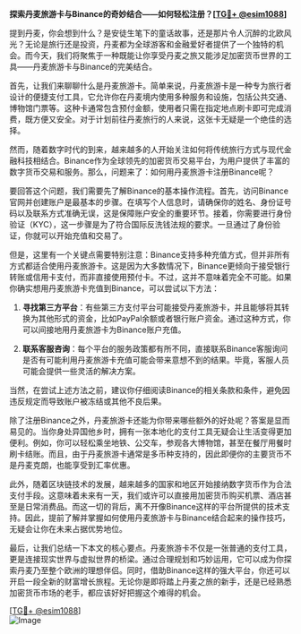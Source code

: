 **探索丹麦旅游卡与Binance的奇妙结合——如何轻松注册？[[TG💪+ @esim1088](https://t.me/s/esim1088)]**

提到丹麦，你会想到什么？是安徒生笔下的童话故事，还是那片令人沉醉的北欧风光？无论是旅行还是投资，丹麦都为全球游客和金融爱好者提供了一个独特的机会。而今天，我们将聚焦于一种既能让你享受丹麦之旅又能涉足加密货币世界的工具——丹麦旅游卡与Binance的完美结合。

首先，让我们来聊聊什么是丹麦旅游卡。简单来说，丹麦旅游卡是一种专为旅行者设计的便捷支付工具，它允许你在丹麦境内使用多种服务和设施，包括公共交通、博物馆门票等。这种卡通常包含预付金额，使用者只需在指定地点刷卡即可完成消费，既方便又安全。对于计划前往丹麦旅行的人来说，这张卡无疑是一个绝佳的选择。

然而，随着数字时代的到来，越来越多的人开始关注如何将传统旅行方式与现代金融科技相结合。Binance作为全球领先的加密货币交易平台，为用户提供了丰富的数字货币交易和服务。那么，问题来了：如何用丹麦旅游卡注册Binance呢？

要回答这个问题，我们需要先了解Binance的基本操作流程。首先，访问Binance官网并创建账户是最基本的步骤。在填写个人信息时，请确保你的姓名、身份证号码以及联系方式准确无误，这是保障账户安全的重要环节。接着，你需要进行身份验证（KYC），这一步骤是为了符合国际反洗钱法规的要求。一旦通过了身份验证，你就可以开始充值和交易了。

但是，这里有一个关键点需要特别注意：Binance支持多种充值方式，但并非所有方式都适合使用丹麦旅游卡。这是因为大多数情况下，Binance更倾向于接受银行转账或信用卡支付，而非直接使用预付卡。不过，这并不意味着完全不可能。如果你确实想用丹麦旅游卡充值到Binance，可以尝试以下方法：

1. **寻找第三方平台**：有些第三方支付平台可能接受丹麦旅游卡，并且能够将其转换为其他形式的资金，比如PayPal余额或者银行账户资金。通过这种方式，你可以间接地用丹麦旅游卡为Binance账户充值。
   
2. **联系客服咨询**：每个平台的服务政策都有所不同，直接联系Binance客服询问是否有可能利用丹麦旅游卡充值可能会带来意想不到的结果。毕竟，客服人员可能会提供一些灵活的解决方案。

当然，在尝试上述方法之前，建议你仔细阅读Binance的相关条款和条件，避免因违反规定而导致账户被冻结或其他不良后果。

除了注册Binance之外，丹麦旅游卡还能为你带来哪些额外的好处呢？答案是显而易见的。当你身处异国他乡时，拥有一张本地化的支付工具无疑会让生活变得更加便利。例如，你可以轻松乘坐地铁、公交车，参观各大博物馆，甚至在餐厅用餐时刷卡结账。而且，由于丹麦旅游卡通常是多币种支持的，因此即便你的主要货币不是丹麦克朗，也能享受到汇率优惠。

此外，随着区块链技术的发展，越来越多的国家和地区开始接纳数字货币作为合法支付手段。这意味着未来有一天，我们或许可以直接用加密货币购买机票、酒店甚至是日常消费品。而这一切的背后，离不开像Binance这样的平台所提供的技术支持。因此，提前了解并掌握如何使用丹麦旅游卡与Binance结合起来的操作技巧，无疑会让你在未来占据优势地位。

最后，让我们总结一下本文的核心要点。丹麦旅游卡不仅是一张普通的支付工具，更是连接现实世界与虚拟世界的桥梁。通过合理规划和巧妙运用，它可以成为你探索丹麦乃至整个欧洲的理想伴侣。同时，借助Binance这样的强大平台，你还可以开启一段全新的财富增长旅程。无论你是即将踏上丹麦之旅的新手，还是已经熟悉加密货币市场的老手，都应该好好把握这个难得的机会。

[[TG💪+ @esim1088](https://t.me/s/esim1088)]  
![Image](https://i.postimg.cc/4NQfJmqS/Snipaste-2025-05-13-00-14-12.png)